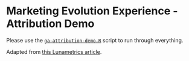 # Marketing Evolution Experience - Attribution Demo

Please use the [`ga-attribution-demo.R`](ga-attribution-demo.R) script to run through everything.

Adapted from [this Lunametrics article](https://www.lunametrics.com/blog/2017/12/04/marketing-attribution-in-google-analytics/).
